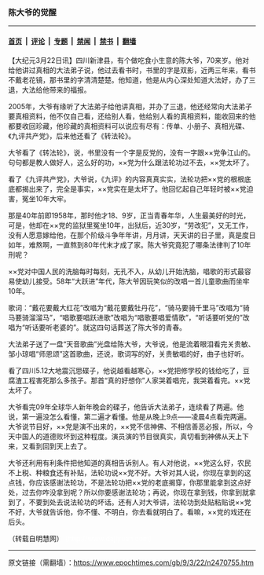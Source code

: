 ### 陈大爷的觉醒

---

#### [首页](../../../..?n2470755) &nbsp;|&nbsp; [评论](../../../../../epoch-comment?n2470755) &nbsp;|&nbsp; [专题](../../../../../epoch-special?n2470755) &nbsp;|&nbsp; [禁闻](../../../../../epoch-news?n2470755) &nbsp;|&nbsp; [禁书](../../../../../books?n2470755) &nbsp;|&nbsp; [翻墙](https://github.com/gfw-breaker/nogfw/blob/master/README.md?n2470755)


<div class="post_content" id="artbody" itemprop="articleBody">
 <!-- article content begin -->
 <p>
  【大纪元3月22日讯】四川新津县，有个做吃食小生意的陈大爷，70来岁。他对给他讲过真相的大法弟子说，他过去看书时，书里的字是双影，近两三年来，看书不戴老花镜，那书里的字清清楚楚。他知道，他是从内心深处知道大法好，办了三退，大法给他带来的福报。
 </p>
 <p>
  2005年，大爷有缘听了大法弟子给他讲真相，并办了三退，他还经常向大法弟子要真相资料，他不仅自己看，还给别人看，他给别人看的真相资料，能收回来的他都要收回珍藏，他珍藏的真相资料可以说应有尽有：传单、小册子、真相光碟、《九评共产党》，后来他还看了《转法轮》。
 </p>
 <p>
  大爷看了《转法轮》，说，书里没有一个字是反党的，没有一字跟××党争江山的。句句都是教人做好人，这么好的功，××党为什么跟法轮功过不去，××党太坏了。
 </p>
 <p>
  看了《九评共产党》，大爷说，《九评》的内容真真实实，法轮功把××党的根根底底都揭出来了，完全是事实，××党实在是太坏了。他回忆起自己年轻时被××党迫害，冤坐10年大牢。
 </p>
 <p>
  那是40年前即1958年，那时他才18、9岁，正当青春年华，人生最美好的时光，可是，他却在××党的监狱里冤坐10年，出狱后，近30岁，“劳改犯”，又无工作，没有人愿意嫁给他，在那个阶级斗争年年讲，月月讲，天天讲的日子里，真是度日如年，难熬啊，一直熬到80年代末才成了家。陈大爷究竟犯了哪条法律判了10年刑呢？
 </p>
 <p>
  ××党对中国人民的洗脑每时每刻，无孔不入，从幼儿开始洗脑，唱歌的形式最容易使幼儿接受。58年“大跃进”年代，陈大爷因玩笑似的改唱一首儿童歌曲而坐牢10年。
 </p>
 <p>
  歌词：“戴花要戴大红花”改唱为“戴花要戴牡丹花”，“骑马要骑千里马”改唱为“骑马要骑溜溜马”，“唱歌要唱跃进歌”改唱为“唱歌要唱爱情歌”，“听话要听党的”改唱为“听话要听老婆的”。就这四句话葬送了陈大爷的青春。
 </p>
 <p>
  大法弟子送了一盘“天音歌曲”光盘给陈大爷，大爷说，他是流着眼泪看完关贵敏、邹小琼唱“师恩颂”这首歌曲，还说，歌词写的好，关贵敏唱的好，曲子也好听。
 </p>
 <p>
  看了四川5.12大地震沉思碟子，他说越看越寒心，××党把修学校的钱给吃了，豆腐渣工程害死那么多孩子。那首“真的好想你”人家哭着唱完，我哭着看完。××党太坏了。
 </p>
 <p>
  大爷看完09年全球华人新年晚会的碟子，他告诉大法弟子，连续看了两遍。他说，第一遍没怎么看懂，第二遍才看懂。他是从晚上9点——凌晨4点看完两遍。大爷说节目好，××党是演不出来的，××党不信神佛、不相信善恶必报，所以，今天中国人的道德败坏到这种程度。演员演的节目很真实，真切看到神佛从天上下来，又看到回到天上去了。
 </p>
 <p>
  大爷还利用有利条件把他知道的真相告诉别人。有人对他说，××党这么好，农民不上税、种粮食还有补贴，法轮功说××党不好。大爷对其人说，你现在拿到的这点钱，你应该感谢法轮功，不是法轮功把××党的老底揭穿，你那里能拿到这点好处，过去你咋没拿到呢？所以你要感谢法轮功；再说，你现在拿到钱，你拿到就拿到了，不要到处去说法轮功的坏话。还有人对大爷讲，法轮功到处贴粘贴说××党不好，大爷就告诉他，你不懂、不明白，你去看就明白了。看嘛，××党的戏还在后头。
 </p>
 <p>
  （转载自明慧网）
  <font color="#ffffff">
   (http://www.dajiyuan.com)
  </font>
 </p>
 <!-- article content end -->
 <div id="below_article_ad">
 </div>
</div>


---

原文链接（需翻墙）：https://www.epochtimes.com/gb/9/3/22/n2470755.htm